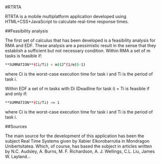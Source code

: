 #RTRTA

RTRTA is a mobile multiplatform application developed using HTML+CSS+JavaScript to calculate real-time response times.

##Feasibility analysis

The first set of calculus that has been developed is a feasibility analysis for RMA and EDF. These analysis are a pessimistic result in the sense that they establish a sufficient but not necessary condition.
Within RMA a set of m tasks is feasible if:
```sh
**SUMMATION**(Ci/Ti) < m((2^(1/m))-1)
```
where Ci is the worst-case execution time for task i and Ti is the period of task i.

Within EDF a set of m tasks with Di (Deadline for task i) = Ti is feasible if and only if:
```sh
**SUMMATION**(Ci/Ti) <= 1
```
where Ci is the worst-case execution time for task i and Ti is the period of task i.

##Sources

The main source for the development of this application has been the subject Real Time Systems given by Xabier Elkorobarrutia in Mondragon Unibertsitatea.  Which, of course, has based the subject in articles written by N.C. Audsley, A. Burns, M. F. Richardson, A. J. Wellings, C.L. Liu, James W. Layland...
